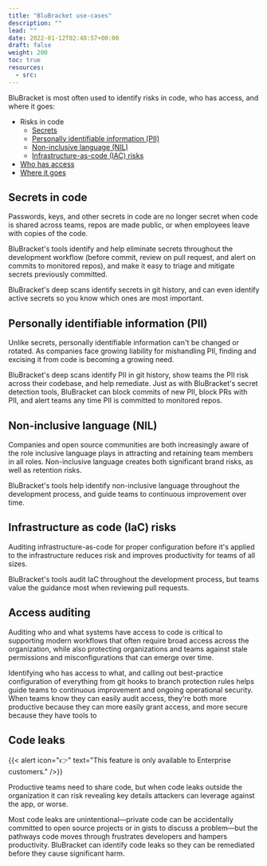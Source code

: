 ```yaml
---
title: "BluBracket use-cases"
description: ""
lead: ""
date: 2022-01-12T02:48:57+00:00
draft: false
weight: 200
toc: true
resources:
  - src:
---
```


BluBracket is most often used to identify risks in code, who has access, and where it goes:

- Risks in code
	- [Secrets](#secrets-in-code)
	- [Personally identifiable information (PII)](#personally-identifiable-information-pii)
	- [Non-inclusive language (NIL)](#non-inclusive-language-nil)
	- [Infrastructure-as-code (IAC) risks](#infrastructure-as-code-iac-risks)
- [Who has access](#access-auditing)
- [Where it goes](#code-leaks)

## Secrets in code

Passwords, keys, and other secrets in code are no longer secret when code is shared across teams, repos are made public, or when employees leave with copies of the code.

BluBracket's tools identify and help eliminate secrets throughout the development workflow (before commit, review on pull request, and alert on commits to monitored repos), and make it easy to triage and mitigate secrets previously committed.

BluBracket's deep scans identify secrets in git history, and can even identify active secrets so you know which ones are most important.

## Personally identifiable information (PII)

Unlike secrets, personally identifiable information can't be changed or rotated. As companies face growing liability for mishandling PII, finding and excising it from code is becoming a growing need.

BluBracket's deep scans identify PII in git history, show teams the PII risk across their codebase, and help remediate. Just as with BluBracket's secret detection tools, BluBracket can block commits of new PII, block PRs with PII, and alert teams any time PII is committed to monitored repos.


## Non-inclusive language (NIL)

Companies and open source communities are both increasingly aware of the role inclusive language plays in attracting and retaining team members in all roles. Non-inclusive language creates both significant brand risks, as well as retention risks.

BluBracket's tools help identify non-inclusive language throughout the development process, and guide teams to continuous improvement over time.

## Infrastructure as code (IaC) risks

Auditing infrastructure-as-code for proper configuration before it's applied to the infrastructure reduces risk and improves productivity for teams of all sizes.

BluBracket's tools audit IaC throughout the development process, but teams value the guidance most when reviewing pull requests.

## Access auditing

Auditing who and what systems have access to code is critical to supporting modern workflows that often require broad access across the organization, while also protecting organizations and teams against stale permissions and misconfigurations that can emerge over time.

Identifying who has access to what, and calling out best-practice configuration of everything from git hooks to branch protection rules helps guide teams to continuous improvement and ongoing operational security. When teams know they can easily audit access, they're both more productive because they can more easily grant access, and more secure because they have tools to 

## Code leaks

{{< alert icon="👉" text="This feature is only available to Enterprise customers." />}}

Productive teams need to share code, but when code leaks outside the organization it can risk revealing key details attackers can leverage against the app, or worse.

Most code leaks are unintentional—private code can be accidentally committed to open source projects or in gists to discuss a problem—but the pathways code moves through frustrates developers and hampers productivity. BluBracket can identify code leaks so they can be remediated before they cause significant harm.
